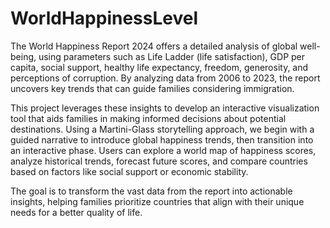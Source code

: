 # WorldHappinessLevel

The World Happiness Report 2024 offers a detailed analysis of global well-being, using parameters
such as Life Ladder (life satisfaction), GDP per capita, social support, healthy life expectancy,
freedom, generosity, and perceptions of corruption. By analyzing data from 2006 to 2023, the
report uncovers key trends that can guide families considering immigration.

This project leverages these insights to develop an interactive visualization tool that aids families
in making informed decisions about potential destinations. Using a Martini-Glass storytelling
approach, we begin with a guided narrative to introduce global happiness trends, then transition
into an interactive phase. Users can explore a world map of happiness scores, analyze historical
trends, forecast future scores, and compare countries based on factors like social support or
economic stability.

The goal is to transform the vast data from the report into actionable insights, helping families
prioritize countries that align with their unique needs for a better quality of life.
